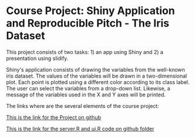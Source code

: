 # Course Project: Shiny Application and Reproducible Pitch - The Iris Dataset

This project consists of two tasks: 1) an app using Shiny and 2) a presentation using slidify.

Shiny's application consists of drawing the variables from the well-known iris dataset. The values of the variables will be drawn in a two-dimensional plot. Each point is plotted using a different color according to its class label. The user can select the variables from a drop-down list. Likewise, a message of the variables used in the X and Y axes will be printed.

The links where are the several elements of the course project: 

[This is the link for the Project on github](https://github.com/JAIR-VG/CourseProject-ShinyReproducible)

[This is the link for the server.R and ui.R code on github folder](https://github.com/JAIR-VG/CourseProject-ShinyReproducible/tree/main/myProjectDataPro)

